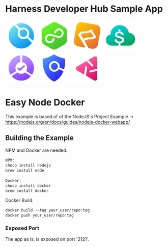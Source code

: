 # Harness Developer Hub Sample App

![CI](static/img/icon_ci.svg)
![CD](static/img/icon_cd.svg)
![FF](static/img/icon_ff.svg)
![CCM](static/img/icon_ccm.svg)
![SRM](static/img/icon_srm.svg)
![STO](static/img/icon_sto.svg)
![CE](static/img/icon_ce.svg)

# Easy Node Docker
This example is based of of the NodeJS's Project Example -> https://nodejs.org/en/docs/guides/nodejs-docker-webapp/

## Building the Example
NPM and Docker are needed. 

```
NPM:
choco install nodejs
brew install node

Docker:
choco install docker
brew install docker
```
Docker Build.

```
docker build --tag your_user/repo:tag .
docker push your_user/repo:tag
```

### Exposed Port
The app as is, is exposed on port '2121'. 
